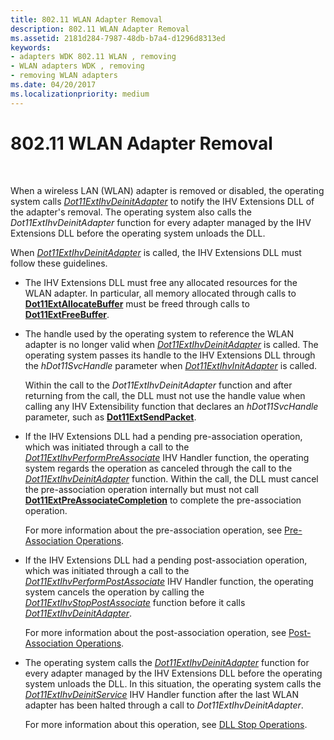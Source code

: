 ```yaml
---
title: 802.11 WLAN Adapter Removal
description: 802.11 WLAN Adapter Removal
ms.assetid: 2181d284-7987-48db-b7a4-d1296d8313ed
keywords:
- adapters WDK 802.11 WLAN , removing
- WLAN adapters WDK , removing
- removing WLAN adapters
ms.date: 04/20/2017
ms.localizationpriority: medium
---
```


# 802.11 WLAN Adapter Removal




 

When a wireless LAN (WLAN) adapter is removed or disabled, the operating system calls [*Dot11ExtIhvDeinitAdapter*](/windows-hardware/drivers/ddi/wlanihv/nc-wlanihv-dot11extihv_deinit_adapter) to notify the IHV Extensions DLL of the adapter's removal. The operating system also calls the *Dot11ExtIhvDeinitAdapter* function for every adapter managed by the IHV Extensions DLL before the operating system unloads the DLL.

When [*Dot11ExtIhvDeinitAdapter*](/windows-hardware/drivers/ddi/wlanihv/nc-wlanihv-dot11extihv_deinit_adapter) is called, the IHV Extensions DLL must follow these guidelines.

-   The IHV Extensions DLL must free any allocated resources for the WLAN adapter. In particular, all memory allocated through calls to [**Dot11ExtAllocateBuffer**](/windows-hardware/drivers/ddi/wlanihv/nc-wlanihv-dot11ext_allocate_buffer) must be freed through calls to [**Dot11ExtFreeBuffer**](/windows-hardware/drivers/ddi/wlanihv/nc-wlanihv-dot11ext_free_buffer).

-   The handle used by the operating system to reference the WLAN adapter is no longer valid when [*Dot11ExtIhvDeinitAdapter*](/windows-hardware/drivers/ddi/wlanihv/nc-wlanihv-dot11extihv_deinit_adapter) is called. The operating system passes its handle to the IHV Extensions DLL through the *hDot11SvcHandle* parameter when [*Dot11ExtIhvInitAdapter*](/windows-hardware/drivers/ddi/wlanihv/nc-wlanihv-dot11extihv_init_adapter) is called.

    Within the call to the *Dot11ExtIhvDeinitAdapter* function and after returning from the call, the DLL must not use the handle value when calling any IHV Extensibility function that declares an *hDot11SvcHandle* parameter, such as [**Dot11ExtSendPacket**](/windows-hardware/drivers/ddi/wlanihv/nc-wlanihv-dot11ext_send_packet).

-   If the IHV Extensions DLL had a pending pre-association operation, which was initiated through a call to the [*Dot11ExtIhvPerformPreAssociate*](/windows-hardware/drivers/ddi/wlanihv/nc-wlanihv-dot11extihv_perform_pre_associate) IHV Handler function, the operating system regards the operation as canceled through the call to the [*Dot11ExtIhvDeinitAdapter*](/windows-hardware/drivers/ddi/wlanihv/nc-wlanihv-dot11extihv_deinit_adapter) function. Within the call, the DLL must cancel the pre-association operation internally but must not call [**Dot11ExtPreAssociateCompletion**](/windows-hardware/drivers/ddi/wlanihv/nc-wlanihv-dot11ext_pre_associate_completion) to complete the pre-association operation.

    For more information about the pre-association operation, see [Pre-Association Operations](pre-association-operations.md).

-   If the IHV Extensions DLL had a pending post-association operation, which was initiated through a call to the [*Dot11ExtIhvPerformPostAssociate*](/windows-hardware/drivers/ddi/wlanihv/nc-wlanihv-dot11extihv_perform_post_associate) IHV Handler function, the operating system cancels the operation by calling the [*Dot11ExtIhvStopPostAssociate*](/windows-hardware/drivers/ddi/wlanihv/nc-wlanihv-dot11extihv_stop_post_associate) function before it calls [*Dot11ExtIhvDeinitAdapter*](/windows-hardware/drivers/ddi/wlanihv/nc-wlanihv-dot11extihv_deinit_adapter).

    For more information about the post-association operation, see [Post-Association Operations](post-association-operations.md).

-   The operating system calls the [*Dot11ExtIhvDeinitAdapter*](/windows-hardware/drivers/ddi/wlanihv/nc-wlanihv-dot11extihv_deinit_adapter) function for every adapter managed by the IHV Extensions DLL before the operating system unloads the DLL. In this situation, the operating system calls the [*Dot11ExtIhvDeinitService*](/windows-hardware/drivers/ddi/wlanihv/nc-wlanihv-dot11extihv_deinit_service) IHV Handler function after the last WLAN adapter has been halted through a call to *Dot11ExtIhvDeinitAdapter*.

    For more information about this operation, see [DLL Stop Operations](dll-stop-operations.md).

 

 